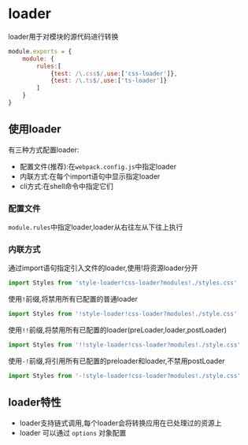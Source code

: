 # loader

loader用于对模块的源代码进行转换

```js
module.exports = {
	module: {
		rules:[
			{test: /\.css$/,use:['css-loader']},
			{test: /\.ts$/,use:['ts-loader']}
		]
	}
}
```

## 使用loader

有三种方式配置loader:

- 配置文件(推荐):在`webpack.config.js`中指定loader
- 内联方式:在每个import语句中显示指定loader
- cli方式:在shell命令中指定它们

### 配置文件

`module.rules`中指定loader,loader从右往左从下往上执行

### 内联方式

通过import语句指定引入文件的loader,使用!将资源loader分开

```js
import Styles from 'style-loader!css-loader?modules!./styles.css'
```

使用`!`前缀,将禁用所有已配置的普通loader

```js
import Styles from '!style-loader!css-loader?modules!./style.css'
```

使用`!!`前缀,将禁用所有已配置的loader(preLoader,loader,postLoader)

```js
import Styles from '!!style-loader!css-loader?modules!./style.css'
```

使用`-!`前缀,将引用所有已配置的preloader和loader,不禁用postLoader

```js
import Styles from '-!style-loader!css-loader?modules!./style.css'
```

## loader特性

- loader支持链式调用,每个loader会将转换应用在已处理过的资源上
- loader 可以通过 `options` 对象配置